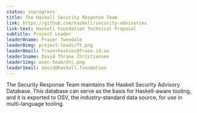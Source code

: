 ```yaml
---
status: inprogress
title: The Haskell Security Response Team
link: https://github.com/haskell/security-advisories
link-text: Haskell Foundation Technical Proposal
subtitle: Project Leader
leader0name: Fraser Tweedale
leader0img: project-leads/ft.png
leader0mail: frase+hasksec@frase.id.au
leader1name: David Thrane Christiansen
leader1img: exec-team/dtc.png
leader1mail: david@haskell.foundation
---
```


The Security Response Team maintains the Haskell Security Advisory Database. This database can serve as the basis for Haskell-aware tooling, and it is exported to OSV, the industry-standard data source, for use in multi-language tooling.
